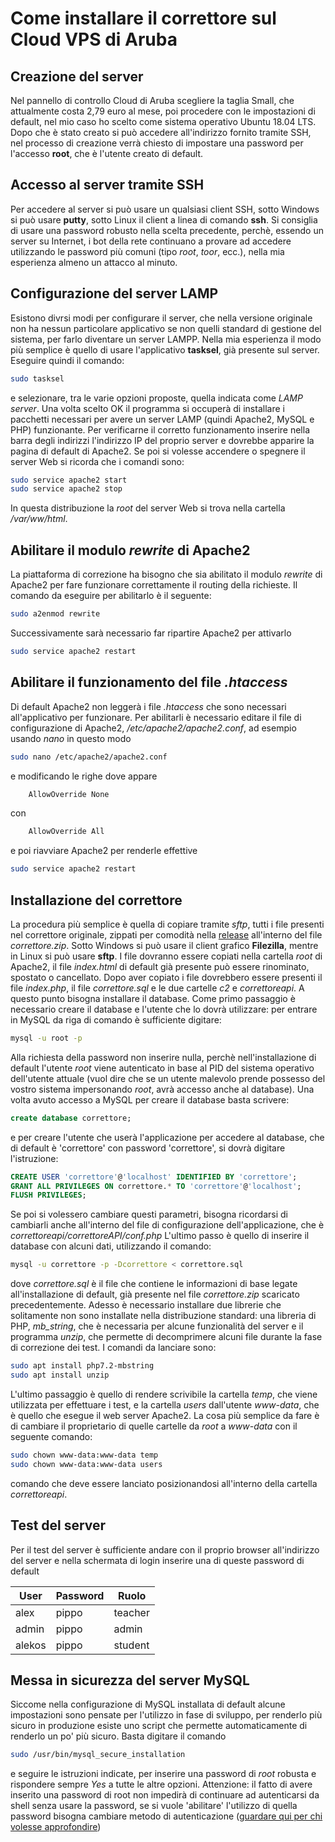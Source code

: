 # Come installare il correttore sul Cloud VPS di Aruba

## Creazione del server
Nel pannello di controllo Cloud di Aruba scegliere la taglia Small, che attualmente costa 2,79 euro al mese, poi procedere con le impostazioni di default, nel mio caso ho scelto come sistema operativo Ubuntu 18.04 LTS. Dopo che è stato creato si può accedere all'indirizzo fornito tramite SSH, nel processo di creazione verrà chiesto di impostare una password per l'accesso **root**, che è l'utente creato di default.

## Accesso al server tramite SSH 
Per accedere al server si può usare un qualsiasi client SSH, sotto Windows si può usare **putty**, sotto Linux il client a linea di comando **ssh**. Si consiglia di usare una password robusto nella scelta precedente, perchè, essendo un server su Internet, i bot della rete continuano a provare ad accedere utilizzando le password più comuni (tipo *root*, *toor*, ecc.), nella mia esperienza almeno un attacco al minuto.

## Configurazione del server LAMP
Esistono divrsi modi per configurare il server, che nella versione originale non ha nessun particolare applicativo se non quelli standard di gestione del sistema, per farlo diventare un server LAMPP. Nella mia esperienza il modo più semplice è quello di usare l'applicativo **tasksel**, già presente sul server. Eseguire quindi il comando:
```bash
sudo tasksel
```
e selezionare, tra le varie opzioni proposte, quella indicata come *LAMP server*. Una volta scelto OK il programma si occuperà di installare i pacchetti necessari per avere un server LAMP (quindi Apache2, MySQL e PHP) funzionante. Per verificarne il corretto funzionamento inserire nella barra degli indirizzi l'indirizzo IP del proprio server e dovrebbe apparire la pagina di default di Apache2.
Se poi si volesse accendere o spegnere il server Web si ricorda che i comandi sono:
```bash
sudo service apache2 start
sudo service apache2 stop
```

In questa distribuzione la *root* del server Web si trova nella cartella */var/ww/html*.

## Abilitare il modulo *rewrite* di Apache2
La piattaforma di correzione ha bisogno che sia abilitato il modulo *rewrite* di Apache2 per fare funzionare correttamente il routing della richieste.
Il comando da eseguire per abilitarlo è il seguente:
```bash
sudo a2enmod rewrite
```
Successivamente sarà necessario far ripartire Apache2 per attivarlo
```bash
sudo service apache2 restart
```

## Abilitare il funzionamento del file *.htaccess*
Di default Apache2 non leggerà i file *.htaccess* che sono necessari all'applicativo per funzionare. Per abilitarli è necessario editare il file di configurazione di Apache2, */etc/apache2/apache2.conf*, ad esempio usando *nano* in questo modo
```bash
sudo nano /etc/apache2/apache2.conf
```
e modificando le righe dove appare
```bash
	AllowOverride None
```
con
```bash
	AllowOverride All
```
e poi riavviare Apache2 per renderle effettive
```bash
sudo service apache2 restart
```


## Installazione  del correttore

La procedura più semplice è quella di copiare tramite *sftp*, tutti i file presenti nel correttore originale, zippati per comodità nella [release](https://github.com/alessandro-bugatti/correttore_backend/releases) all'interno del file *correttore.zip*. Sotto Windows si può usare il client grafico **Filezilla**, mentre in Linux si può usare **sftp**. I file dovranno essere copiati nella cartella *root* di Apache2, il file *index.html* di default già presente può essere rinominato, spostato o cancellato.
Dopo aver copiato i file dovrebbero essere presenti il file *index.php*, il file *correttore.sql* e le due cartelle *c2* e *correttoreapi*.
A questo punto bisogna installare il database. Come primo passaggio è necessario creare il database e l'utente che lo dovrà utilizzare: per entrare in MySQL da riga di comando è sufficiente digitare:
```bash
mysql -u root -p
```
Alla richiesta della password non inserire nulla, perchè nell'installazione di default l'utente *root* viene autenticato in base al PID del sistema operativo dell'utente attuale (vuol dire che se un utente malevolo prende possesso del vostro sistema impersonando *root*, avrà accesso anche al database).
Una volta avuto accesso a MySQL per creare il database basta scrivere:
```sql
create database correttore;
```
e per creare l'utente che userà l'applicazione per accedere al database, che di default è 'correttore' con password 'correttore', si dovrà digitare l'istruzione:
```sql
CREATE USER 'correttore'@'localhost' IDENTIFIED BY 'correttore';
GRANT ALL PRIVILEGES ON correttore.* TO 'correttore'@'localhost';
FLUSH PRIVILEGES;
```
Se poi si volessero cambiare questi parametri, bisogna ricordarsi di cambiarli anche all'interno del file di configurazione dell'applicazione, che è *correttoreapi/correttoreAPI/conf.php*
L'ultimo passo è quello di inserire il database con alcuni dati, utilizzando il comando:
```bash
mysql -u correttore -p -Dcorrettore < correttore.sql
```
dove *correttore.sql* è il file che contiene le informazioni di base legate all'installazione di default, già presente nel file *correttore.zip* scaricato precedentemente.
Adesso è necessario installare due librerie che solitamente non sono installate nella distribuzione standard: una libreria di PHP, *mb_string*, che è necessaria per alcune funzionalità del server e il programma *unzip*, che permette di decomprimere alcuni file durante la fase di correzione dei test.
I comandi da lanciare sono:
```bash
sudo apt install php7.2-mbstring
sudo apt install unzip
```
L'ultimo passaggio è quello di rendere scrivibile la cartella *temp*, che viene utilizzata per effettuare i test, e la cartella *users* dall'utente *www-data*, che è quello che esegue il web server Apache2.
La cosa più semplice da fare è di cambiare il proprietario di quelle cartelle da *root* a *www-data* con il seguente comando:
```bash
sudo chown www-data:www-data temp
sudo chown www-data:www-data users
```
comando che deve essere lanciato posizionandosi all'interno della cartella *correttoreapi*.



## Test del server
Per il test del server è sufficiente andare con il proprio browser all'indirizzo del server e nella schermata di login inserire una di queste password di default

|User|Password|Ruolo|
|---|---|---|
|alex|pippo|teacher|
|admin|pippo|admin|
|alekos|pippo|student|

## Messa in sicurezza del server MySQL
Siccome nella configurazione di MySQL installata di default alcune impostazioni sono pensate per l'utilizzo in fase di sviluppo, per renderlo più sicuro in produzione esiste uno script che permette automaticamente di renderlo un po' più sicuro.
Basta digitare il comando
```bash
sudo /usr/bin/mysql_secure_installation
```
e seguire le istruzioni indicate, per inserire una password di *root* robusta e rispondere sempre *Yes* a tutte le altre opzioni.
Attenzione: il fatto di avere inserito una password di root non impedirà di continuare ad autenticarsi da shell senza usare la password, se si vuole 'abilitare' l'utilizzo di quella password bisogna cambiare metodo di autenticazione ([guardare qui per chi volesse approfondire](https://dev.mysql.com/doc/mysql-secure-deployment-guide/5.7/en/secure-deployment-configure-authentication.html))



